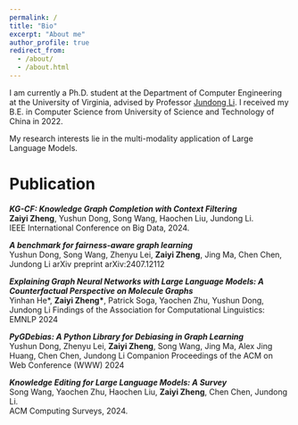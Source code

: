```yaml
---
permalink: /
title: "Bio"
excerpt: "About me"
author_profile: true
redirect_from: 
  - /about/
  - /about.html
---
```


I am currently a Ph.D. student at the Department of Computer Engineering at the University of Virginia, advised by Professor [Jundong Li](https://jundongli.github.io/). I received my B.E. in Computer Science from University of Science and Technology of China in 2022.

My research interests lie in the multi-modality application of Large Language Models.


Publication
======

***KG-CF: Knowledge Graph Completion with Context Filtering*** <br>
**Zaiyi Zheng**, Yushun Dong, Song Wang, Haochen Liu, Jundong Li. <br>
IEEE International Conference on Big Data, 2024.

***A benchmark for fairness-aware graph learning***  <br>
Yushun Dong, Song Wang, Zhenyu Lei, **Zaiyi Zheng**, Jing Ma, Chen Chen, Jundong Li
arXiv preprint arXiv:2407.12112

***Explaining Graph Neural Networks with Large Language Models: A Counterfactual Perspective on Molecule Graphs***  <br>
Yinhan He\*, **Zaiyi Zheng\***, Patrick Soga, Yaochen Zhu, Yushun Dong, Jundong Li
Findings of the Association for Computational Linguistics: EMNLP 2024

***PyGDebias: A Python Library for Debiasing in Graph Learning***  <br>
Yushun Dong, Zhenyu Lei, **Zaiyi Zheng**, Song Wang, Jing Ma, Alex Jing Huang, Chen Chen, Jundong Li
Companion Proceedings of the ACM on Web Conference (WWW) 2024

***Knowledge Editing for Large Language Models: A Survey*** <br>
Song Wang, Yaochen Zhu, Haochen Liu, **Zaiyi Zheng**, Chen Chen, Jundong Li. <br>
ACM Computing Surveys, 2024.




